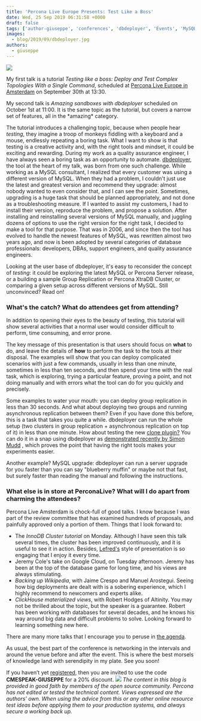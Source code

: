 ```yaml
---
title: 'Percona Live Europe Presents: Test Like a Boss'
date: Wed, 25 Sep 2019 06:31:58 +0000
draft: false
tags: ['author-giuseppe', 'conferences', 'dbdeployer', 'Events', 'MySQL', 'testing', 'Tools']
images:
  - blog/2019/09/dbdeployer.jpg
authors:
  - giuseppe
---
```


![](blog/2019/09/dbdeployer.jpg)

My first talk is a tutorial _Testing like a boss: Deploy and Test Complex Topologies With a Single Command_, scheduled at [Percona Live Europe in Amsterdam](https://www.percona.com/live-agenda) on September 30th at 13:30. 

My second talk is _Amazing sandboxes with dbdeployer_ scheduled on October 1st at 11:00. It is the same topic as the tutorial, but covers a narrow set of features, all in the \*amazing\* category. 

The tutorial introduces a challenging topic, because when people hear _testing_, they imagine a troop of monkeys fiddling with a keyboard and a mouse, endlessly repeating a boring task. What I want to show is that testing is a creative activity and, with the right tools and mindset, it could be exciting and rewarding. During my work as a quality assurance engineer, I have always seen a boring task as an opportunity to automate. [dbdeployer](https://github.com/datacharmer/dbdeployer), the tool at the heart of my talk, was born from one such challenge. While working as a MySQL consultant, I realized that every customer was using a different version of MySQL. When they had a problem, I couldn't just use the latest and greatest version and recommend they upgrade: almost nobody wanted to even consider that, and I can see the point. Sometimes, upgrading is a huge task that should be planned appropriately, and not done as a troubleshooting measure. If I wanted to assist my customers, I had to install their version, reproduce the problem, and propose a solution. After installing and reinstalling several versions of MySQL manually, and juggling dozens of options to use the right version for the right task, I decided to make a tool for that purpose. That was in 2006, and since then the tool has evolved to handle the newest features of MySQL, was rewritten almost two years ago, and now is been adopted by several categories of database professionals: developers, DBAs, support engineers, and quality assurance engineers. 

Looking at the user base of dbdeployer, it's easy to reconsider the concept of _testing_: it could be exploring the latest MySQL or Percona Server release, or a building a sample Group Replication or Percona XtraDB Cluster, or comparing a given setup across different versions of MySQL. Still unconvinced? Read on!

### What's the catch? What do attendees get from attending?

In addition to opening their eyes to the beauty of testing, this tutorial will show several activities that a normal user would consider difficult to perform, time consuming, and error prone. 


The key message of this presentation is that users should focus on **what** to do, and leave the details of **how** to perform the task to the tools at their disposal. The examples will show that you can deploy complicated scenarios with just a few commands, usually in less than one minute, sometimes in less than ten seconds, and then spend your time with the real task, which is exploring, trying a particular feature, proving a point, and not doing manually and with errors what the tool can do for you quickly and precisely.

Some examples to water your mouth: you can deploy group replication in less than 30 seconds. And what about deploying two groups and running asynchronous replication between them? Even if you have done this before, this is a task that takes you quite a while. dbdeployer can run the whole setup (two clusters in group replication + asynchronous replication on top of it) in less than one minute. How about testing the new [clone plugin?](https://dev.mysql.com/doc/refman/8.0/en/clone-plugin.html) You can do it in a snap using dbdeployer as [demonstrated recently by Simon Mudd](http://blog.wl0.org/2019/09/mysql-8-0-17-cloning-is-now-much-easier/) , which proves the point that having the right tools makes your experiments easier. 

Another example? MySQL upgrade: dbdeployer can run a server upgrade for you faster than you can say "blueberry muffin" or maybe not that fast, but surely faster than reading the manual and following the instructions.

### What else is in store at PerconaLive? What will I do apart from charming the attendees?

Percona Live Amsterdam is chock-full of good talks. I know because I was part of the review committee that has examined hundreds of proposals, and painfully approved only a portion of them. Things that I look forward to:

*   The _InnoDB Cluster tutorial_ on Monday. Although I have seen this talk several times, the cluster has been improved continuously, and it is useful to see it in action. Besides, [Lefred's](https://lefred.be/) style of presentation is so engaging that I enjoy it every time.
*   Jeremy Cole's take on Google Cloud, on Tuesday afternoon. Jeremy has been at the top of the database game for long time, and his views are always stimulating.
*   _Backing up Wikipedia_, with Jaime Crespo and Manuel Arostegui. Seeing how big deployments are dealt with is a sobering experience, which I highly recommend to newcomers and experts alike.
*   _ClickHouse materialized views_, with Robert Hodges of Altinity. You may not be thrilled about the topic, but the speaker is a guarantee. Robert has been working with databases for several decades, and he knows his way around big data and difficult problems to solve. Looking forward to learning something new here.

There are many more talks that I encourage you to peruse in [the agenda](https://www.percona.com/live-agenda). 

As usual, the best part of the conference is networking in the intervals and around the venue before and after the event. This is where the best morsels of knowledge land with serendipity in my plate. See you soon! 

If you haven’t yet [registered](https://www.percona.com/live-registration), then you are invited to use the code **CMESPEAK-GIUSEPPE** for a 20% discount. ![](https://www.percona.com/community-blog/wp-content/uploads/2019/09/giuseppe-maxia-two-talks-1024x536.jpg) _The content in this blog is provided in good faith by members of the open source community. Percona has not edited or tested the technical content. Views expressed are the authors’ own. When using the advice from this or any other online resource test ideas before applying them to your production systems, and always secure a working back up._